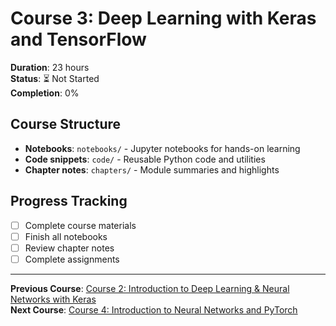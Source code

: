 # Course 3: Deep Learning with Keras and TensorFlow

**Duration**: 23 hours  
**Status**: ⏳ Not Started  
**Completion**: 0%

## Course Structure
- **Notebooks**: `notebooks/` - Jupyter notebooks for hands-on learning
- **Code snippets**: `code/` - Reusable Python code and utilities
- **Chapter notes**: `chapters/` - Module summaries and highlights

## Progress Tracking
- [ ] Complete course materials
- [ ] Finish all notebooks
- [ ] Review chapter notes
- [ ] Complete assignments

---

**Previous Course**: [Course 2: Introduction to Deep Learning & Neural Networks with Keras](../course-02-intro-deep-learning-keras/README.md)  
**Next Course**: [Course 4: Introduction to Neural Networks and PyTorch](../course-04-intro-neural-networks-pytorch/README.md)
